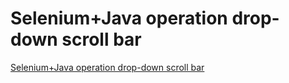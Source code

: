 # Selenium+Java operation drop-down scroll bar
[Selenium+Java operation drop-down scroll bar](https://aiwithcloud.com/2022/09/15/seleniumjava_operation_drop_down_scroll_bar/)